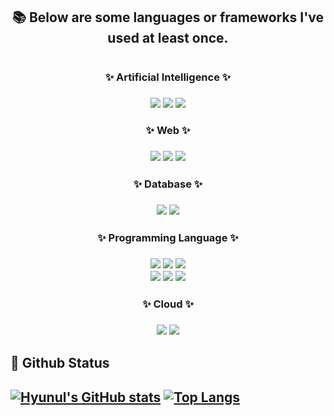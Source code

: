 <div align=center>
    <h2> 📚 Below are some languages or frameworks I've used at least once. <h1>
    <h3> ✨ Artificial Intelligence ✨ <h3>
    <img src="https://img.shields.io/badge/PyTorch-EE4C2C?style=for-the-badge&logo=PyTorch&logoColor=white">
    <img src="https://img.shields.io/badge/TensorFlow-FF6F00?style=for-the-badge&logo=TensorFlow&logoColor=white">
    <img src="https://img.shields.io/badge/scikit-learn-F7931E?style=for-the-badge&logo=scikit-learn&logoColor=white">
    <br>
    <h3> ✨ Web ✨ <h3>
    <img src="https://img.shields.io/badge/Node.js-339933?style=for-the-badge&logo=nodedotjs&logoColor=white">
    <img src="https://img.shields.io/badge/Spring-6DB33F?style=for-the-badge&logo=spring&logoColor=white">
    <img src="https://img.shields.io/badge/Spring-Boot-6DB33F?style=for-the-badge&logo=springboot&logoColor=white">
    <br>
    <h3> ✨ Database ✨ <h3>
    <img src="https://img.shields.io/badge/MySQL-4479A1?style=for-the-badge&logo=mysql&logoColor=white">
    <img src="https://img.shields.io/badge/MariaDB-1F305F?style=for-the-badge&logo=mariadbfoundation&logoColor=white">
    <h3> ✨ Programming Language ✨ <h3>
    <img src="https://img.shields.io/badge/Java-FF6F00?style=for-the-badge&logo=OpenJDK&logoColor=white"/>
    <img src="https://img.shields.io/badge/Python-3776AB?style=for-the-badge&logo=python&logoColor=white">
    <img src="https://img.shields.io/badge/C-A8B9CC?style=for-the-badge&logo=c&logoColor=white">
    <br>
    <img src="https://img.shields.io/badge/JavaScript-F7DF1E?style=for-the-badge&logo=javascript&logoColor=white">
    <img src="https://img.shields.io/badge/TypeScript-3178C6?style=for-the-badge&logo=typescript&logoColor=white">
    <img src="https://img.shields.io/badge/React-61DAFB?style=for-the-badge&logo=react&logoColor=white">
    <h3> ✨ Cloud ✨ <h3>
    <img src="https://img.shields.io/badge/Amazon_EC2-4479A1?style=for-the-badge&logo=amazonec2&logoColor=white">
    <img src="https://img.shields.io/badge/Amazon_RDS-4479A1?style=for-the-badge&logo=amazonrds&logoColor=white">
</div>

<!-- ### <h2> ✨ Career <h2>

|        Date       |         Type        |                      Contents                     |                  Organization                  |
|:-----------------:|:-------------------:|:-------------------------------------------------:|:----------------------------------------------:|
| 2019.03 ~ 2019.12 |         Club        |               Create a Coding Club                |             Youngmyeong High School            |
| 2020.03 ~ 2020.12 |      Education      |          Department of AI and BigData             |                  Woosong Univ.                 |
|     2022.03       |      Education      |          Department of Computer Engineering       |              Hanbat National Univ.             |
| 2022.09 ~ 2022.12 |       Project       |         Anomaly Detection with DeepLearning       |              Hanbat National Univ.             |
|     2023.03       |     OutSourcing     |            LMS system for managing tutors         |                     Labis                      |
| 2023.03 ~ 2022.06 |       Project       |             Cloud Semantic Segmentation           |              Hanbat National Univ.             |
|     2023.05       |       Hacathon      |                   Resistance DAO                  |                  Glitch Korea                  |


     -->
    
<h2> 🌱 Github Status <h2>

[![Hyunul's GitHub stats](https://github-readme-stats.vercel.app/api?username=Hyunul)](https://github.com/Hyunul/github-readme-stats) [![Top Langs](https://github-readme-stats.vercel.app/api/top-langs/?username=Hyunul&layout=compact)](https://github.com/Hyunul/github-readme-stats)



<!-- ![Footer](https://capsule-render.vercel.app/api?type=waving&color=auto&height=200&section=footer) -->
